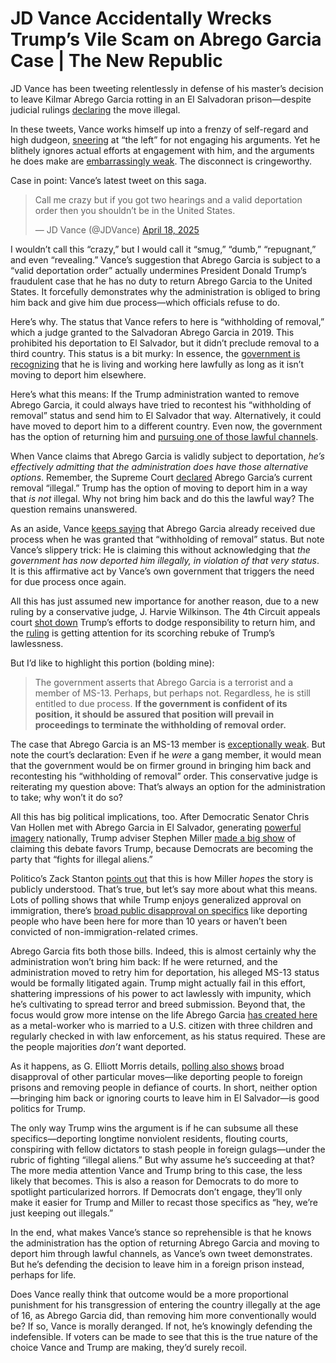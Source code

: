 # JD Vance Accidentally Wrecks Trump’s Vile Scam on Abrego Garcia Case | The New Republic
JD Vance has been tweeting relentlessly in defense of his master’s decision to leave Kilmar Abrego Garcia rotting in an El Salvadoran prison—despite judicial rulings [declaring](https://www.supremecourt.gov/opinions/24pdf/24a949_lkhn.pdf) the move illegal.

In these tweets, Vance works himself up into a frenzy of self-regard and high dudgeon, [sneering](https://x.com/JDVance/status/1912562395018387636) at “the left” for not engaging his arguments. Yet he blithely ignores actual efforts at engagement with him, and the arguments he does make are [embarrassingly weak](https://x.com/GregTSargent/status/1912549727914045559). The disconnect is cringeworthy.

Case in point: Vance’s latest tweet on this saga.

> Call me crazy but if you got two hearings and a valid deportation order then you shouldn’t be in the United States.
> 
> — JD Vance (@JDVance) [April 18, 2025](https://twitter.com/JDVance/status/1913155654090391720?ref_src=twsrc%5Etfw)

I wouldn’t call this “crazy,” but I would call it “smug,” “dumb,” “repugnant,” and even “revealing.” Vance’s suggestion that Abrego Garcia is subject to a “valid deportation order” actually undermines President Donald Trump’s fraudulent case that he has no duty to return Abrego Garcia to the United States. It forcefully demonstrates why the administration is obliged to bring him back and give him due process—which officials refuse to do.

Here’s why. The status that Vance refers to here is “withholding of removal,” which a judge granted to the Salvadoran Abrego Garcia in 2019. This prohibited his deportation to El Salvador, but it didn’t preclude removal to a third country. This status is a bit murky: In essence, the [government is recognizing](https://www.americanimmigrationcouncil.org/sites/default/files/research/the_difference_between_asylum_and_withholding_of_removal.pdf) that he is living and working here lawfully as long as it isn’t moving to deport him elsewhere.

Here’s what this means: If the Trump administration wanted to remove Abrego Garcia, it could always have tried to recontest his “withholding of removal” status and send him to El Salvador that way. Alternatively, it could have moved to deport him to a different country. Even now, the government has the option of returning him and [pursuing one of those lawful channels](https://newrepublic.com/article/193943/trump-kilmar-garcia-maryland-salvador-removal-error).

When Vance claims that Abrego Garcia is validly subject to deportation, _he’s effectively admitting that the administration does have those alternative options_. Remember, the Supreme Court [declared](https://www.supremecourt.gov/opinions/24pdf/24a949_lkhn.pdf) Abrego Garcia’s current removal “illegal.” Trump has the option of moving to deport him in a way that _is not_ illegal. Why not bring him back and do this the lawful way? The question remains unanswered.

As an aside, Vance [keeps saying](https://x.com/GregTSargent/status/1912549727914045559) that Abrego Garcia already received due process when he was granted that “withholding of removal” status. But note Vance’s slippery trick: He is claiming this without acknowledging that _the government has now deported him illegally, in violation of that very status_. It is this affirmative act by Vance’s own government that triggers the need for due process once again.

All this has just assumed new importance for another reason, due to a new ruling by a conservative judge, J. Harvie Wilkinson. The 4th Circuit appeals court [shot down](https://www.politico.com/news/2025/04/17/abrego-garcia-appeal-wilkinson-00298063) Trump’s efforts to dodge responsibility to return him, and the [ruling](https://static01.nyt.com/newsgraphics/documenttools/42698931654973a1/2eba7934-full.pdf) is getting attention for its scorching rebuke of Trump’s lawlessness.

But I’d like to highlight this portion (bolding mine):

> The government asserts that Abrego Garcia is a terrorist and a member of MS-13. Perhaps, but perhaps not. Regardless, he is still entitled to due process. **If the government is confident of its position, it should be assured that position will prevail in proceedings to terminate the withholding of removal order.**

The case that Abrego Garcia is an MS-13 member is [exceptionally weak](https://newrepublic.com/article/194010/kilmar-abrego-garcia-case-trump-deported-error-another-hit). But note the court’s declaration: Even if he _were_ a gang member, it would mean that the government would be on firmer ground in bringing him back and recontesting his “withholding of removal” order. This conservative judge is reiterating my question above: That’s always an option for the administration to take; why won’t it do so?

All this has big political implications, too. After Democratic Senator Chris Van Hollen met with Abrego Garcia in El Salvador, generating [powerful imagery](https://www.nbcnews.com/politics/immigration/chris-van-hollen-meets-kilmar-abrego-garcia-el-salvador-rcna201830) nationally, Trump adviser Stephen Miller [made a big show](https://x.com/RapidResponse47/status/1913040716999037074) of claiming this debate favors Trump, because Democrats are becoming the party that “fights for illegal aliens.”

Politico’s Zack Stanton [points out](https://www.politico.com/newsletters/playbook/2025/04/18/postcard-from-el-salvador-00298293) that this is how Miller _hopes_ the story is publicly understood. That’s true, but let’s say more about what this means. Lots of polling shows that while Trump enjoys generalized approval on immigration, there’s [broad public disapproval on specifics](https://www.gelliottmorris.com/p/trumps-immigration-agenda-isnt-popular) like deporting people who have been here for more than 10 years or haven’t been convicted of non-immigration-related crimes.

Abrego Garcia fits both those bills. Indeed, this is almost certainly why the administration won’t bring him back: If he were returned, and the administration moved to retry him for deportation, his alleged MS-13 status would be formally litigated again. Trump might actually fail in this effort, shattering impressions of his power to act lawlessly with impunity, which he’s cultivating to spread terror and breed submission. Beyond that, the focus would grow more intense on the life Abrego Garcia [has created here](https://www.nytimes.com/2025/04/04/us/politics/el-salvador-deportation-migrant-trump.html) as a metal-worker who is married to a U.S. citizen with three children and regularly checked in with law enforcement, as his status required. These are the people majorities _don’t_ want deported.

As it happens, as G. Elliott Morris details, [polling also shows](https://www.gelliottmorris.com/p/trumps-immigration-agenda-isnt-popular) broad disapproval of other particular moves—like deporting people to foreign prisons and removing people in defiance of courts. In short, neither option—bringing him back or ignoring courts to leave him in El Salvador—is good politics for Trump.

The only way Trump wins the argument is if he can subsume all these specifics—deporting longtime nonviolent residents, flouting courts, conspiring with fellow dictators to stash people in foreign gulags—under the rubric of fighting “illegal aliens.” But why assume he’s succeeding at that? The more media attention Vance and Trump bring to this case, the less likely that becomes. This is also a reason for Democrats to do more to spotlight particularized horrors. If Democrats don’t engage, they’ll only make it easier for Trump and Miller to recast those specifics as “hey, we’re just keeping out illegals.”

In the end, what makes Vance’s stance so reprehensible is that he knows the administration has the option of returning Abrego Garcia and moving to deport him through lawful channels, as Vance’s own tweet demonstrates. But he’s defending the decision to leave him in a foreign prison instead, perhaps for life.

Does Vance really think that outcome would be a more proportional punishment for his transgression of entering the country illegally at the age of 16, as Abrego Garcia did, than removing him more conventionally would be? If so, Vance is morally deranged. If not, he’s knowingly defending the indefensible. If voters can be made to see that this is the true nature of the choice Vance and Trump are making, they’d surely recoil.